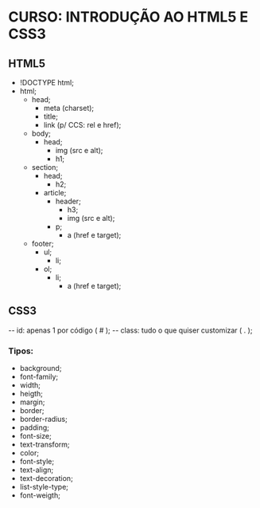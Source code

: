 
# CURSO: INTRODUÇÃO AO HTML5 E CSS3

## HTML5
 - !DOCTYPE html;
 - html;
    - head;
        - meta (charset);
        - title;
        - link (p/ CCS: rel e href);
    - body;
    	- head;
    		- img (src e alt);
    		- h1;
    - section;
    	- head;
    		- h2;
    	- article;
    		- header;
    			- h3;
    			- img (src e alt);
    		- p;
    		 	- a (href e target);
    - footer;
    	- ul; 
    		- li;
    	- ol;
    		- li;
    			- a (href e target);
   

## CSS3
-- id: apenas 1 por código ( # );
-- class: tudo o que quiser customizar ( .  );

### Tipos:
- background;
- font-family;
-  width;
- heigth;
- margin;
- border;
- border-radius;
- padding;
- font-size;
- text-transform;
- color;
- font-style;
- text-align;
- text-decoration;
- list-style-type;
- font-weigth;


